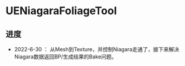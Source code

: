 # UENiagaraFoliageTool

## 进度
- 2022-6-30 ： 从Mesh到Texture，并控制Niagara走通了，接下来解决Niagara数据返回BP/生成结果的Bake问题。
